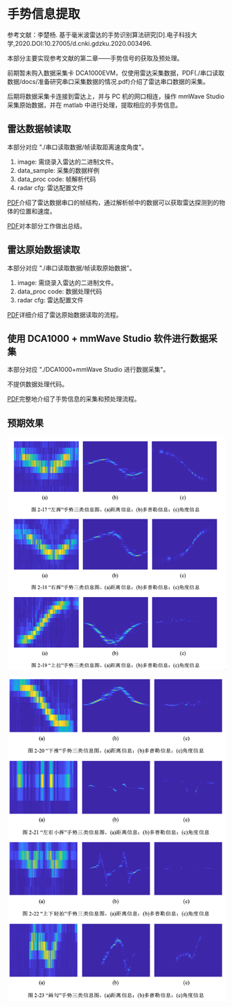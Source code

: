 # 手势信息提取

参考文献：李楚杨. 基于毫米波雷达的手势识别算法研究[D].电子科技大学,2020.DOI:10.27005/d.cnki.gdzku.2020.003496.

本部分主要实现参考文献的第二章——手势信号的获取及预处理。

前期暂未购入数据采集卡 DCA1000EVM，仅使用雷达采集数据，PDF(./串口读取数据/docs/准备研究串口采集数据的情况.pdf)介绍了雷达串口数据的采集。

后期将数据采集卡连接到雷达上，并与 PC 机的网口相连，操作 mmWave Studio 采集原始数据，并在 matlab 中进行处理，提取相应的手势信息。

## 雷达数据帧读取

本部分对应 "./串口读取数据/帧读取距离速度角度"。

1. image: 需烧录入雷达的二进制文件。
2. data_sample: 采集的数据样例
3. data_proc code: 帧解析代码
4. radar cfg: 雷达配置文件

[PDF](串口读取数据/docs/串口数据解析.pdf)介绍了雷达数据串口的帧结构，通过解析帧中的数据可以获取雷达探测到的物体的位置和速度。

[PDF](串口读取数据/帧读取距离速度角度/docs/最近工作.pdf)对本部分工作做出总结。

## 雷达原始数据读取

本部分对应 "./串口读取数据/帧读取原始数据"。

1. image: 需烧录入雷达的二进制文件。
3. data_proc code: 数据处理代码
4. radar cfg: 雷达配置文件

[PDF](串口读取数据/帧读取原始数据/docs/串口采集原始数据.pdf)详细介绍了雷达原始数据读取的流程。

## 使用 DCA1000 + mmWave Studio 软件进行数据采集

本部分对应 "./DCA1000+mmWave Studio 进行数据采集"。

不提供数据处理代码。

[PDF](DCA1000+mmWave_Studio进行数据采集/使用DCA1000+mmWave_Studio软件进行数据采集.pdf)完整地介绍了手势信息的采集和预处理流程。

## 预期效果

![](DCA1000+mmWave_Studio进行数据采集/gesture1.png)

![](DCA1000+mmWave_Studio进行数据采集/gesture2.png)
